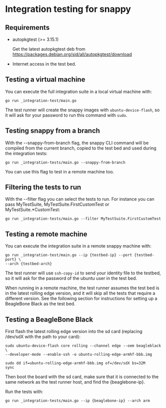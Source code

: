 # Integration testing for snappy

## Requirements

 *  autopkgtest (>= 3.15.1)

    Get the latest autopkgtest deb from
    https://packages.debian.org/sid/all/autopkgtest/download

 *  Internet access in the test bed.

## Testing a virtual machine

You can execute the full integration suite in a local virtual machine with:

    go run _integration-test/main.go

The test runner will create the snappy images with `ubuntu-device-flash`, so it
will ask for your password to run this command with `sudo`.

## Testing snappy from a branch

With the --snappy-from-branch flag, the snappy CLI command will be compiled
from the current branch, copied to the test bed and used during the integration
tests:

    go run _integration-tests/main.go --snappy-from-branch

You can use this flag to test in a remote machine too.

## Filtering the tests to run

With the --filter flag you can select the tests to run. For instance you can
pass MyTestSuite, MyTestSuite.FirstCustomTest or MyTestSuite.*CustomTest:

    go run _integration-tests/main.go --filter MyTestSuite.FirstCustomTest

## Testing a remote machine

You can execute the integration suite in a remote snappy machine with:

    go run _integration-test/main.go --ip {testbed-ip} --port {testbed-port} \
    --arch {testbed-arch}

The test runner will use `ssh-copy-id` to send your identity file to the
testbed, so it will ask for the password of the ubuntu user in the test bed.

When running in a remote machine, the test runner assumes the test bed is in
the latest rolling edge version, and it will skip all the tests that
require a different version. See the following section for instructions for
setting up a BeagleBone Black as the test bed.

## Testing a BeagleBone Black

First flash the latest rolling edge version into the sd card
(replacing /dev/sdX with the path to your card):

    sudo ubuntu-device-flash core rolling --channel edge --oem beagleblack \
    --developer-mode --enable-ssh -o ubuntu-rolling-edge-armhf-bbb.img

    sudo dd if=ubuntu-rolling-edge-armhf-bbb.img of=/dev/sdX bs=32M
    sync

Then boot the board with the sd card, make sure that it is connected to the
same network as the test runner host, and find the {beaglebone-ip}.

Run the tests with:

    go run _integration-tests/main.go --ip {beaglebone-ip} --arch arm
